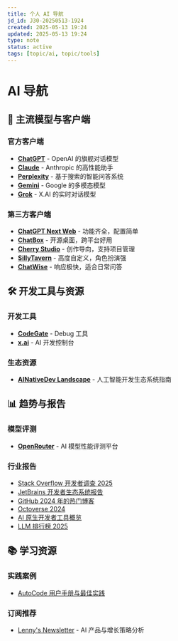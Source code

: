 ```yaml
---
title: 个人 AI 导航
jd_id: J30-20250513-1924
created: 2025-05-13 19:24
updated: 2025-05-13 19:24
type: note
status: active
tags: [topic/ai, topic/tools]
---
```


# AI 导航

## 🤖 主流模型与客户端

### 官方客户端
- [**ChatGPT**](https://openai.com/chatgpt) - OpenAI 的旗舰对话模型
- [**Claude**](https://www.anthropic.com/index/claude) - Anthropic 的高性能助手
- [**Perplexity**](https://www.perplexity.ai/) - 基于搜索的智能问答系统
- [**Gemini**](https://gemini.google.com/app) - Google 的多模态模型
- [**Grok**](https://x.ai/) - X.AI 的实时对话模型

### 第三方客户端
- [**ChatGPT Next Web**](https://github.com/ChatGPTNextWeb/NextChat) - 功能齐全，配置简单
- [**ChatBox**](https://github.com/Bin-Huang/chatbox) - 开源桌面，跨平台好用
- [**Cherry Studio**](https://github.com/CherryHQ/cherry-studio) - 创作导向，支持项目管理
- [**SillyTavern**](https://github.com/SillyTavern/SillyTavern) - 高度自定义，角色扮演强
- [**ChatWise**](https://chatwise.ai/) - 响应极快，适合日常问答

## 🛠️ 开发工具与资源

### 开发工具
- [**CodeGate**](https://github.com/stacklok/codegate) - Debug 工具
- [**x.ai**](https://console.x.ai/) - AI 开发控制台

### 生态资源
- [**AINativeDev Landscape**](https://landscape.ainativedev.io/) - 人工智能开发生态系统指南

## 📊 趋势与报告

### 模型评测
- [**OpenRouter**](https://openrouter.ai/rankings?view=trending) - AI 模型性能评测平台

### 行业报告
- [Stack Overflow 开发者调查 2025](https://survey.stackoverflow.co/2024/technology/#1-integrated-development-environment)
- [JetBrains 开发者生态系统报告](https://www.jetbrains.com/zh-cn/lp/devecosystem-2024/)
- [GitHub 2024 年的热门博客](https://github.blog/developer-skills/githubs-top-blog-posts-of-2024/)
- [Octoverse 2024](https://github.blog/news-insights/octoverse/octoverse-2024/)
- [AI 原生开发者工具概览](https://landscape.ainativedev.io/)
- [LLM 排行榜 2025](https://llm-stats.com/)

## 📚 学习资源

### 实践案例
- [AutoCode 用户手册与最佳实践](https://blog.autocode.work/2024/09/21/autocode-user-manual/)

### 订阅推荐
- [Lenny's Newsletter](https://lennysbundle.com/) - AI 产品与增长策略分析

